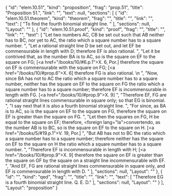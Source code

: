 {
  "id": "elem.10.51",
  "kind": "proposition",
  "frag": "prop.51",
  "title": "Proposition 51.",
  "link": "",
  "text": null,
  "sections": [
    {
      "id": "elem.10.51.theorem",
      "kind": "theorem",
      "frag": "",
      "title": "",
      "link": "",
      "text": [
        "To find the fourth binomial straight line. "
      ],
      "sections": null,
      "Layout": ""
    },
    {
      "id": "elem.10.51.proof",
      "kind": "proof",
      "frag": "",
      "title": "",
      "link": "",
      "text": [
        "Let two numbers AC, CB be set out such that AB neither has to BC, nor yet to AC, the ratio which a square number has to a square number. ",
        "Let a rational straight line D be set out, and let EF be commensurable in length with D; therefore EF is also rational. ",
        "Let it be contrived that, as the number BA is to AC, so is the square on EF to the square on FG; [<a href=\"/books/10/#6.p.1\">X. 6, Por.</a>] therefore the square on EF is commensurable with the square on FG; [<a href=\"/books/10/#prop.6\">X. 6</a>] therefore FG is also rational. \n      ",
        "Now, since BA has not to AC the ratio which a square number has to a square number, neither has the square on EF to the square on FG the ratio which a square number has to a square number; therefore EF is incommensurable in length with FG. [<a href=\"/books/10/#prop.9\">X. 9</a>] ",
        "Therefore EF, FG are rational straight lines commensurable in square only; so that EG is binomial. ",
        "I say next that it is also a fourth binomial straight line. ",
        "For since, as BA is to AC, so is the square on EF to the square on FG, therefore the square on EF is greater than the square on FG. ",
        "Let then the squares on FG, H be equal to the square on EF; therefore, <foreign lang=\"la\">convertendo</foreign>, as the number AB is to BC, so is the square on EF to the square on H. [<a href=\"/books/5/#19.p.1\">V. 19, Por.</a>] ",
        "But AB has not to BC the ratio which a square number has to a square number; therefore neither has the square on EF to the square on H the ratio which a square number has to a square number. ",
        "Therefore EF is incommensurable in length with H; [<a href=\"/books/10/#prop.9\">X. 9</a>] therefore the square on EF is greater than the square on GF by the square on a straight line incommensurable with EF. ",
        "And EF, FG are rational straight lines commensurable in square only, and EF is commensurable in length with D. "
      ],
      "sections": null,
      "Layout": ""
    },
    {
      "id": "",
      "kind": "qed",
      "frag": "",
      "title": "",
      "link": "",
      "text": [
        "Therefore EG is a fourth binomial straight line. Q. E. D."
      ],
      "sections": null,
      "Layout": ""
    }
  ],
  "Layout": "proposition"
}
